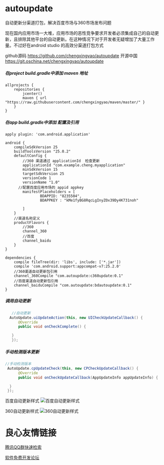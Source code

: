 # autoupdate
自动更新分渠道打包，解决百度市场与360市场发布问题

现在国内应用市场一大堆，应用市场的恶性竞争要求开发者必须集成自己的自动更新，且排除其他平台的自动更新。在这种情况下对于开发者无疑增加了大量工作量。不过好在android studio 的高效分渠道打包方式

github源码
https://github.com/chengxingyao/autoupdate
开源中国
https://git.oschina.net/chengxingyao/autoupdate

##### 在project build.gradle中添加 maven 地址
```
allprojects {
    repositories {
        jcenter()
        maven { url "https://raw.githubusercontent.com/chengxingyao/maven/master/" }
    }
}
```
##### 在app build.gradle中添加 配置及引用
```
apply plugin: 'com.android.application'

android {
    compileSdkVersion 25
    buildToolsVersion "25.0.2"
    defaultConfig {
        //360 渠道通过 applicationId  检查更新
        applicationId "com.example.cheng.myapplication"
        minSdkVersion 15
        targetSdkVersion 25
        versionCode 1
        versionName "1.0"
      //配置百度应用市场的 appid appkey
        manifestPlaceholders = [
                BDAPPID: "8235504",
                BDAPPKEY : "kMe1fyBG8RqcLgInyZOx39Dy4K731noh"

        ]
    } 
    //渠道名称定义
    productFlavors {
        //360
        channel_360
        //百度
        channel_baidu
    }
}

dependencies {
    compile fileTree(dir: 'libs', include: ['*.jar'])
    compile 'com.android.support:appcompat-v7:25.2.0'
    //360渠道自动更新包引用
    channel_360Compile "com.autoupdate:c360update:0.1"
    //百度渠道自动更新包引用
    channel_baiduCompile "com.autoupdate:bdautoupdate:0.1"
}

```
##### 调用自动更新
```java
   //自动更新
  AutoUpdate.uiUpdateAction(this, new UICheckUpdateCallback() {
      @Override
      public void onCheckComplete() {

   }
   });
```
##### 手动检测版本更新
```java
//手动检测版本
 AutoUpdate.cpUpdateCheck(this, new CPCheckUpdateCallback() {
      @Override
      public void onCheckUpdateCallback(AppUpdateInfo appUpdateInfo) {

  }
 });
```
百度自动更新样式
![百度自动更新样式](http://upload-images.jianshu.io/upload_images/2937228-48bc937353fafea0.png?imageMogr2/auto-orient/strip%7CimageView2/2/w/300)

360自动更新样式
![360自动更新样式](http://upload-images.jianshu.io/upload_images/2937228-433b11390b418e69.png?imageMogr2/auto-orient/strip%7CimageView2/2/w/300)


 # 良心友情链接

[腾讯QQ群快速检索](http://u.720life.cn/s/8cf73f7c)

[软件免费开发论坛](http://u.720life.cn/s/bbb01dc0)